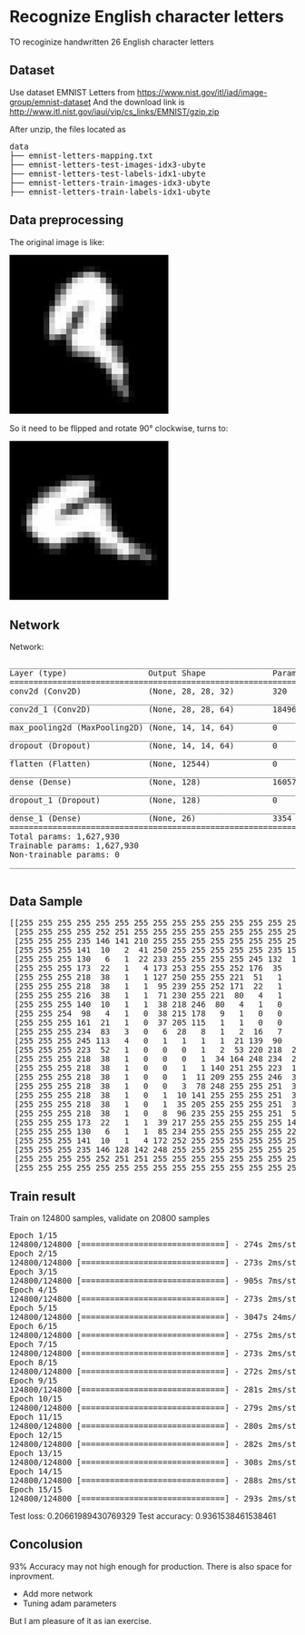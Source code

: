 # Recognize English character letters

TO recoginize handwritten 26 English character letters

## Dataset

Use dataset EMNIST Letters from https://www.nist.gov/itl/iad/image-group/emnist-dataset
And the download link is http://www.itl.nist.gov/iaui/vip/cs_links/EMNIST/gzip.zip

After unzip, the files located as

<pre>
data
├── emnist-letters-mapping.txt
├── emnist-letters-test-images-idx3-ubyte
├── emnist-letters-test-labels-idx1-ubyte
├── emnist-letters-train-images-idx3-ubyte
├── emnist-letters-train-labels-idx1-ubyte
</pre>


## Data preprocessing

The original image is like:

![orginal letter](img.png)

So it need to be flipped and rotate 90° clockwise, turns to:

![rotate 90](img2.png)


## Network

Network:

<pre>
_________________________________________________________________
Layer (type)                 Output Shape              Param #
=================================================================
conv2d (Conv2D)              (None, 28, 28, 32)        320
_________________________________________________________________
conv2d_1 (Conv2D)            (None, 28, 28, 64)        18496
_________________________________________________________________
max_pooling2d (MaxPooling2D) (None, 14, 14, 64)        0
_________________________________________________________________
dropout (Dropout)            (None, 14, 14, 64)        0
_________________________________________________________________
flatten (Flatten)            (None, 12544)             0
_________________________________________________________________
dense (Dense)                (None, 128)               1605760
_________________________________________________________________
dropout_1 (Dropout)          (None, 128)               0
_________________________________________________________________
dense_1 (Dense)              (None, 26)                3354
=================================================================
Total params: 1,627,930
Trainable params: 1,627,930
Non-trainable params: 0
_________________________________________________________________

</pre>

## Data Sample

<pre>
[[255 255 255 255 255 255 255 255 255 255 255 255 255 255 255 255 255 255 255 255 255 255 255 255 255 255 255 255]
 [255 255 255 255 252 251 255 255 255 255 255 255 255 255 255 255 255 255 255 255 255 255 255 255 255 255 255 255]
 [255 255 255 235 146 141 210 255 255 255 255 255 255 255 255 255 255 255 255 255 255 255 255 255 255 255 255 255]
 [255 255 255 141  10   2  41 250 255 255 255 255 255 235 155 222 254 255 255 255 255 255 255 255 255 255 255 255]
 [255 255 255 130   6   1  22 233 255 255 255 255 245 132  17  92 222 255 255 255 255 253 251 251 255 255 255 255]
 [255 255 255 173  22   1   4 173 253 255 255 252 176  35   1  11 129 255 255 255 252 178 130 142 247 255 255 255]
 [255 255 255 218  38   1   1 127 250 255 255 221  51   1   0   1  39 250 255 233 101   8   1   2 144 252 255 255]
 [255 255 255 218  38   1   1  95 239 255 252 171  22   1   0   1  22 233 245 160  23   1   1   9 178 253 255 255]
 [255 255 255 216  38   1   1  71 230 255 221  80   4   1   0   1   5 173 127  34   2   0   3  78 247 255 255 255]
 [255 255 255 140  10   1   1  38 218 246  80   4   1   0   0   0   1   4   1   1   1   1  23 146 255 255 255 255]
 [255 255 254  98   4   1   0  38 215 178   9   1   0   0   0   0   0   0   0   0   1  13 124 233 255 255 255 255]
 [255 255 255 161  21   1   0  37 205 115   1   1   0   0   0   0   0   0   0   1   3 124 223 255 255 255 255 255]
 [255 255 255 234  83   3   0   6  28   8   1   2  16   7   1   0   0   0   1   2  48 246 255 255 255 255 255 255]
 [255 255 255 245 113   4   0   1   1   1   1  21 139  90   2   1   0   0   1  21 160 255 255 255 255 255 255 255]
 [255 255 255 223  52   1   0   0   0   1   2  53 220 218  20   1   0   0   1  38 216 255 255 255 255 255 255 255]
 [255 255 255 218  38   1   0   0   0   1  34 164 248 234  21   1   0   0   1  40 218 255 255 255 255 255 255 255]
 [255 255 255 218  38   1   0   0   1   1 140 251 255 223  10   1   0   1   9 128 247 255 255 255 255 255 255 255]
 [255 255 255 218  38   1   0   0   1  11 209 255 255 246  33   1   0   1  47 209 255 255 255 255 255 255 255 255]
 [255 255 255 218  38   1   0   0   3  78 248 255 255 251  38   1   0   5 115 246 255 255 255 255 255 255 255 255]
 [255 255 255 218  38   1   0   1  10 141 255 255 255 251  38   1   0  22 173 253 255 255 255 255 255 255 255 255]
 [255 255 255 218  38   1   0   1  35 205 255 255 255 251  38   1   1  38 216 255 255 255 255 255 255 255 255 255]
 [255 255 255 218  38   1   0   8  96 235 255 255 255 251  52   1   1  52 223 255 255 255 255 255 255 255 255 255]
 [255 255 255 173  22   1   1  39 217 255 255 255 255 255 140  15  22 145 251 255 255 255 255 255 255 255 255 255]
 [255 255 255 130   6   1   1  85 234 255 255 255 255 255 223 144 173 237 255 255 255 255 255 255 255 255 255 255]
 [255 255 255 141  10   1   4 172 252 255 255 255 255 255 255 252 253 255 255 255 255 255 255 255 255 255 255 255]
 [255 255 255 235 146 128 142 248 255 255 255 255 255 255 255 255 255 255 255 255 255 255 255 255 255 255 255 255]
 [255 255 255 255 252 251 251 255 255 255 255 255 255 255 255 255 255 255 255 255 255 255 255 255 255 255 255 255]
 [255 255 255 255 255 255 255 255 255 255 255 255 255 255 255 255 255 255 255 255 255 255 255 255 255 255 255 255]]
</pre>

 ## Train result

Train on 124800 samples, validate on 20800 samples

<pre>
Epoch 1/15
124800/124800 [==============================] - 274s 2ms/step - loss: 0.9946 - acc: 0.6965 - val_loss: 0.3594 - val_acc: 0.8898
Epoch 2/15
124800/124800 [==============================] - 273s 2ms/step - loss: 0.5672 - acc: 0.8198 - val_loss: 0.3003 - val_acc: 0.9054
Epoch 3/15
124800/124800 [==============================] - 905s 7ms/step - loss: 0.4885 - acc: 0.8437 - val_loss: 0.2696 - val_acc: 0.9150
Epoch 4/15
124800/124800 [==============================] - 273s 2ms/step - loss: 0.4415 - acc: 0.8588 - val_loss: 0.2530 - val_acc: 0.9171
Epoch 5/15
124800/124800 [==============================] - 3047s 24ms/step - loss: 0.4058 - acc: 0.8683 - val_loss: 0.2402 - val_acc: 0.9231
Epoch 6/15
124800/124800 [==============================] - 275s 2ms/step - loss: 0.3717 - acc: 0.8795 - val_loss: 0.2322 - val_acc: 0.9256
Epoch 7/15
124800/124800 [==============================] - 273s 2ms/step - loss: 0.3425 - acc: 0.8883 - val_loss: 0.2284 - val_acc: 0.9263
Epoch 8/15
124800/124800 [==============================] - 272s 2ms/step - loss: 0.3228 - acc: 0.8938 - val_loss: 0.2207 - val_acc: 0.9291
Epoch 9/15
124800/124800 [==============================] - 281s 2ms/step - loss: 0.3080 - acc: 0.8983 - val_loss: 0.2166 - val_acc: 0.9311
Epoch 10/15
124800/124800 [==============================] - 279s 2ms/step - loss: 0.2948 - acc: 0.9009 - val_loss: 0.2117 - val_acc: 0.9325
Epoch 11/15
124800/124800 [==============================] - 280s 2ms/step - loss: 0.2781 - acc: 0.9065 - val_loss: 0.2077 - val_acc: 0.9326
Epoch 12/15
124800/124800 [==============================] - 282s 2ms/step - loss: 0.2671 - acc: 0.9091 - val_loss: 0.2017 - val_acc: 0.9353
Epoch 13/15
124800/124800 [==============================] - 308s 2ms/step - loss: 0.2564 - acc: 0.9116 - val_loss: 0.2186 - val_acc: 0.9337
Epoch 14/15
124800/124800 [==============================] - 288s 2ms/step - loss: 0.2470 - acc: 0.9155 - val_loss: 0.2085 - val_acc: 0.9350
Epoch 15/15
124800/124800 [==============================] - 293s 2ms/step - loss: 0.2358 - acc: 0.9185 - val_loss: 0.2066 - val_acc: 0.9362
</pre>

Test loss: 0.20661989430769329
Test accuracy: 0.9361538461538461


## Concolusion

93% Accuracy may not high enough for production. There is also space for inprovment.

- Add more network
- Tuning adam parameters

But I am pleasure of it as ian exercise.
